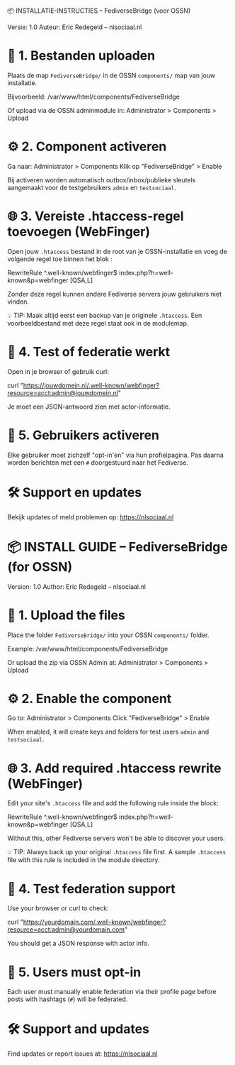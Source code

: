 
📦 INSTALLATIE-INSTRUCTIES – FediverseBridge (voor OSSN)

Versie: 1.0
Auteur: Eric Redegeld – nlsociaal.nl

# 📁 1. Bestanden uploaden

Plaats de map `FediverseBridge/` in de OSSN `components/` map van jouw installatie.

Bijvoorbeeld:
  /var/www/html/components/FediverseBridge

Of upload via de OSSN adminmodule in:
  Administrator > Components > Upload

# ⚙️ 2. Component activeren

Ga naar:
  Administrator > Components
Klik op "FediverseBridge" > Enable

Bij activeren worden automatisch outbox/inbox/publieke sleutels aangemaakt voor de testgebruikers `admin` en `testsociaal`.

# 🌐 3. Vereiste .htaccess-regel toevoegen (WebFinger)

Open jouw `.htaccess` bestand in de root van je OSSN-installatie en voeg de volgende regel toe binnen het blok <IfModule mod_rewrite.c>:

RewriteRule ^\.well-known/webfinger$ index.php?h=well-known&p=webfinger [QSA,L]

Zonder deze regel kunnen andere Fediverse servers jouw gebruikers niet vinden.

💡 TIP: Maak altijd eerst een backup van je originele `.htaccess`. 
Een voorbeeldbestand met deze regel staat ook in de modulemap.

# 🧪 4. Test of federatie werkt

Open in je browser of gebruik curl:

curl "https://jouwdomein.nl/.well-known/webfinger?resource=acct:admin@jouwdomein.nl"

Je moet een JSON-antwoord zien met actor-informatie.

# 👤 5. Gebruikers activeren

Elke gebruiker moet zichzelf "opt-in'en" via hun profielpagina. Pas daarna worden berichten met een `#` doorgestuurd naar het Fediverse.

# 🛠️ Support en updates

Bekijk updates of meld problemen op: https://nlsociaal.nl

# 📦 INSTALL GUIDE – FediverseBridge (for OSSN)

Version: 1.0
Author: Eric Redegeld – nlsociaal.nl

# 📁 1. Upload the files

Place the folder `FediverseBridge/` into your OSSN `components/` folder.

Example:
  /var/www/html/components/FediverseBridge

Or upload the zip via OSSN Admin at:
  Administrator > Components > Upload

# ⚙️ 2. Enable the component

Go to:
  Administrator > Components
Click "FediverseBridge" > Enable

When enabled, it will create keys and folders for test users `admin` and `testsociaal`.

# 🌐 3. Add required .htaccess rewrite (WebFinger)

Edit your site's `.htaccess` file and add the following rule inside the <IfModule mod_rewrite.c> block:

RewriteRule ^\.well-known/webfinger$ index.php?h=well-known&p=webfinger [QSA,L]

Without this, other Fediverse servers won't be able to discover your users.

💡 TIP: Always back up your original `.htaccess` file first.
A sample `.htaccess` file with this rule is included in the module directory.


# 🧪 4. Test federation support
Use your browser or curl to check:

curl "https://yourdomain.com/.well-known/webfinger?resource=acct:admin@yourdomain.com"

You should get a JSON response with actor info.

# 👤 5. Users must opt-in

Each user must manually enable federation via their profile page before posts with hashtags (`#`) will be federated.

# 🛠️ Support and updates

Find updates or report issues at: https://nlsociaal.nl
